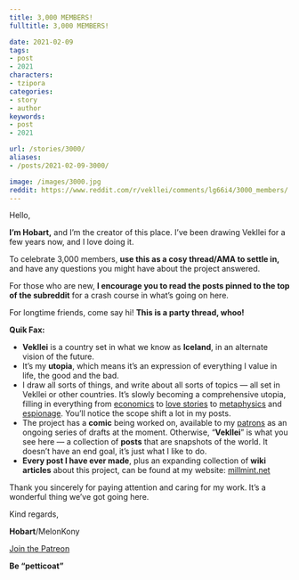 ```yaml
---
title: 3,000 MEMBERS!
fulltitle: 3,000 MEMBERS!

date: 2021-02-09
tags:
- post
- 2021
characters:
- tzipora
categories:
- story
- author
keywords:
- post
- 2021

url: /stories/3000/
aliases:
- /posts/2021-02-09-3000/

image: /images/3000.jpg
reddit: https://www.reddit.com/r/vekllei/comments/lg66i4/3000_members/
---
```

Hello,

**I’m Hobart,** and I’m the creator of this place. I’ve been drawing Vekllei for a few years now, and I love doing it.

To celebrate 3,000 members, **use this as a cosy thread/AMA to settle in,** and have any questions you might have about the project answered.

For those who are new, **I encourage you to read the posts pinned to the top of the subreddit** for a crash course in what’s going on here.

For longtime friends, come say hi! **This is a party thread, whoo!**

**Quik Fax:**

* **Vekllei** is a country set in what we know as **Iceland**, in an alternate vision of the future.
* It’s my **utopia**, which means it’s an expression of everything I value in life, the good and the bad.
* I draw all sorts of things, and write about all sorts of topics — all set in Vekllei or other countries. It’s slowly becoming a comprehensive utopia, filling in everything from [economics](https://millmint.net/posts/2020-07-13-economy/) to [love stories](https://millmint.net/posts/2021-01-23-love/) to [metaphysics](https://millmint.net/posts/2020-10-11-metaphysic/) and [espionage](https://millmint.net/posts/2019-11-16-coup/). You’ll notice the scope shift a lot in my posts.
* The project has a **comic** being worked on, available to my [patrons](https://www.patreon.com/vekllei) as an ongoing series of drafts at the moment. Otherwise, “**Vekllei**” is what you see here — a collection of **posts** that are snapshots of the world. It doesn’t have an end goal, it’s just what I like to do.
* **Every post I have ever made**, plus an expanding collection of **wiki articles** about this project, can be found at my website: [millmint.net](http://millmint.net/)

Thank you sincerely for paying attention and caring for my work. It’s a wonderful thing we’ve got going here.

Kind regards,

**Hobart**/MelonKony

[Join the Patreon](https://www.patreon.com/vekllei)

**Be “petticoat”**
